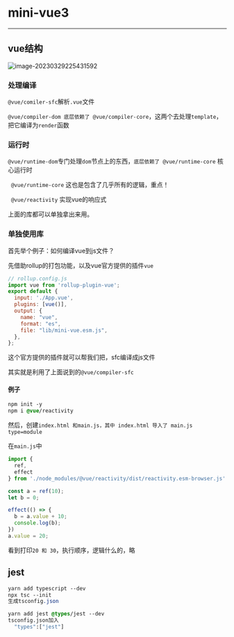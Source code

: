 # mini-vue3

<hr/>

## vue结构

![image-20230329225431592](https://forupload.oss-cn-guangzhou.aliyuncs.com/newImg/image-20230329225431592.png)



### 处理编译

`@vue/comiler-sfc`解析`.vue`文件

`@vue/compiler-dom 底层依赖了 @vue/compiler-core`，这两个去处理`template`，把它编译为`render`函数



### 运行时

`@vue/runtime-dom`专门处理`dom`节点上的东西，`底层依赖了 @vue/runtime-core` 核心运行时

` @vue/runtime-core` 这也是包含了几乎所有的逻辑，重点！

` @vue/reactivity` 实现vue的响应式

上面的库都可以单独拿出来用。



### 单独使用库

首先举个例子：如何编译vue到js文件？

先借助rollup的打包功能，以及vue官方提供的插件`vue`

```js
// rollup.config.js
import vue from 'rollup-plugin-vue';
export default {
  input: './App.vue',
  plugins: [vue()],
  output: {
    name: "vue",
    format: "es",
    file: "lib/mini-vue.esm.js",
  },
};
```

这个官方提供的插件就可以帮我们把，sfc编译成js文件

其实就是利用了上面说到的`@vue/compiler-sfc`

#### 例子

```css
npm init -y
npm i @vue/reactivity
```

然后，创建`index.html 和main.js，其中 index.html 导入了 main.js type=module`

在`main.js`中

```js
import {
  ref,
  effect
} from './node_modules/@vue/reactivity/dist/reactivity.esm-browser.js' // 因为是跑在浏览器上的

const a = ref(10);
let b = 0;

effect(() => {
  b = a.value + 10;
  console.log(b);
})
a.value = 20;
```

看到打印`20 和 30`，执行顺序，逻辑什么的，略



## jest

```css
yarn add typescript --dev
npx tsc --init
生成tsconfig.json

yarn add jest @types/jest --dev
tsconfig.json加入
  "types":["jest"]
  
```

